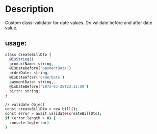 # Description

Custom class-validator for date values. Do validate before and after date value.

## usage:

```bash
class CreateBillDto {
  @IsString()
  productName: string,
  @IsDateBefore('paymentDate')
  orderDate: string,
  @IsDateAfter('orderDate')
  paymentDate: string,
  @isDateBefore('1972-03-28T23:11:00')
  birth: string;
}

// validate Object
const createBillDto = new bill();
const error = await validate(createBillDto);
if (error.length > 0) {
  console.log(error)
}

```

